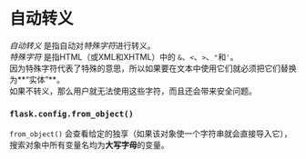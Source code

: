 # 自动转义

*自动转义* 是指自动对*特殊字符*进行转义。  
*特殊字符* 是指HTML（或XML和XHTML）中的 `&`、`<`、`>`、`"`和`'`。  
因为特殊字符代表了特殊的意思，所以如果要在文本中使用它们就必须把它们替换为**“实体”**。  
如果不转义，那么用户就无法使用这些字符，而且还会带来安全问题。

### `flask.config.from_object()`
`from_object()` 会查看给定的独享（如果该对象使一个字符串就会直接导入它），
搜索对象中所有变量名均为**大写字母**的变量。